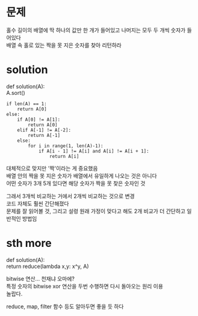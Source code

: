 # 문제

홀수 길이의 배열에 딱 하나의 값만 한 개가 들어있고 나머지는 모두 두 개씩 숫자가 들어있다  
배열 속 홀로 있는 짝을 못 지은 숫자를 찾아 리턴하라

# solution

def solution(A):  
    A.sort()  
    

    if len(A) == 1:
        return A[0]
    else:
        if A[0] != A[1]:
            return A[0]
        elif A[-1] != A[-2]:
            return A[-1]
        else:
            for i in range(1, len(A)-1):
                if A[i - 1] != A[i] and A[i] != A[i + 1]:
                    return A[i]

대체적으로 맞지만 '짝'이라는 게 중요했음  
배열 안의 짝을 못 지은 숫자가 배열에서 유일하게 나오는 것은 아니다  
어떤 숫자가 3개 5개 있다면 해당 숫자가 짝을 못 찾은 숫자인 것  

그래서 3개씩 비교하는 거에서 2개씩 비교하는 것으로 변경  
코드 자체도 훨씬 간단해졌다  
문제를 잘 읽어볼 것, 그리고 설령 원래 가정이 맞다고 해도 2개 비교가 더 간단하고 일반적인 방법임  

# sth more

def solution(A):  
    return reduce(lambda x,y: x^y, A)  

bitwise 연산... 천재냐 오마에?  
특정 숫자의 bitwise xor 연산을 두번 수행하면 다시 돌아오는 원리 이용  
놀랍다.  

reduce, map, filter 함수 등도 알아두면 좋을 듯 하다  


